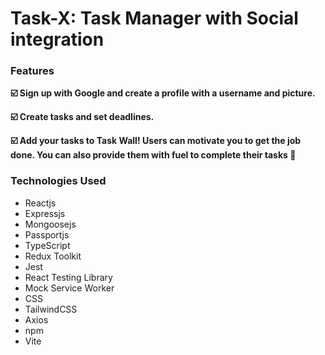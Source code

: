 <h1>Task-X: Task Manager with Social integration</h1>


<h3><b>Features</b></h3>

<b>:ballot_box_with_check: Sign up with Google and create a profile with a username and picture.

:ballot_box_with_check: Create tasks and set deadlines.

:ballot_box_with_check: Add your tasks to Task Wall! Users can motivate you to get the job done. You can also provide them with fuel to complete their tasks :gem: </b>

<h3><b>Technologies Used</b></h3>

<ul>
<li>Reactjs</li>
<li>Expressjs</li>
<li>Mongoosejs</li>
<li>Passportjs</li>    
<li>TypeScript</li>    
<li>Redux Toolkit</li>
<li>Jest</li>
<li>React Testing Library</li>
<li>Mock Service Worker</li>
<li>CSS</li>
<li>TailwindCSS</li>
<li>Axios</li>
<li>npm</li>
<li>Vite</li>
</ul>
